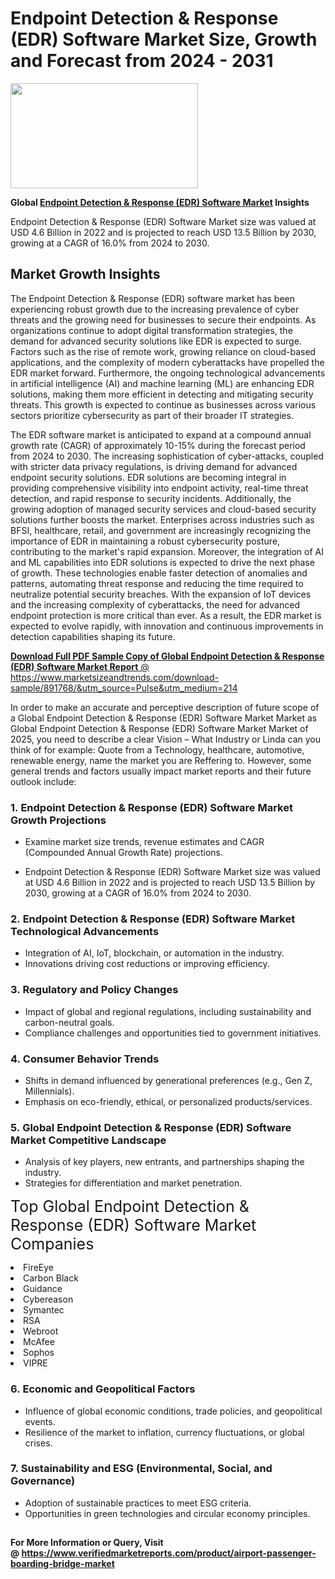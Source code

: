 <H1>Endpoint Detection & Response (EDR) Software Market Size, Growth and Forecast from 2024 - 2031</H1><img class="aligncenter size-medium wp-image-584254" src="https://thirdeyenews.in/wp-content/uploads/2024/09/Global-Market-Research-300x168.jpeg" alt="" width="300" height="168" /><p><strong>Global&nbsp;<a href="https://www.marketsizeandtrends.com/download-sample/891768/&amp;utm_source=Pulse&amp;utm_medium=214">Endpoint Detection & Response (EDR) Software Market</a> Insights</strong></p><p>Endpoint Detection & Response (EDR) Software Market size was valued at USD 4.6 Billion in 2022 and is projected to reach USD 13.5 Billion by 2030, growing at a CAGR of 16.0% from 2024 to 2030.</p><p><h2>Market Growth Insights</h2> <p>The Endpoint Detection & Response (EDR) software market has been experiencing robust growth due to the increasing prevalence of cyber threats and the growing need for businesses to secure their endpoints. As organizations continue to adopt digital transformation strategies, the demand for advanced security solutions like EDR is expected to surge. Factors such as the rise of remote work, growing reliance on cloud-based applications, and the complexity of modern cyberattacks have propelled the EDR market forward. Furthermore, the ongoing technological advancements in artificial intelligence (AI) and machine learning (ML) are enhancing EDR solutions, making them more efficient in detecting and mitigating security threats. This growth is expected to continue as businesses across various sectors prioritize cybersecurity as part of their broader IT strategies.</p> <p><a href="download_sample_link_here"></a></p> <p>The EDR software market is anticipated to expand at a compound annual growth rate (CAGR) of approximately 10-15% during the forecast period from 2024 to 2030. The increasing sophistication of cyber-attacks, coupled with stricter data privacy regulations, is driving demand for advanced endpoint security solutions. EDR solutions are becoming integral in providing comprehensive visibility into endpoint activity, real-time threat detection, and rapid response to security incidents. Additionally, the growing adoption of managed security services and cloud-based security solutions further boosts the market. Enterprises across industries such as BFSI, healthcare, retail, and government are increasingly recognizing the importance of EDR in maintaining a robust cybersecurity posture, contributing to the market's rapid expansion. Moreover, the integration of AI and ML capabilities into EDR solutions is expected to drive the next phase of growth. These technologies enable faster detection of anomalies and patterns, automating threat response and reducing the time required to neutralize potential security breaches. With the expansion of IoT devices and the increasing complexity of cyberattacks, the need for advanced endpoint protection is more critical than ever. As a result, the EDR market is expected to evolve rapidly, with innovation and continuous improvements in detection capabilities shaping its future. <p><a href="get_more_link_here"></p><p><span class=""><strong>Download Full PDF Sample Copy of Global Endpoint Detection & Response (EDR) Software Market Report</strong> @ <a href="https://www.marketsizeandtrends.com/download-sample/891768/&amp;utm_source=Pulse&amp;utm_medium=214" target="_blank">https://www.marketsizeandtrends.com/download-sample/891768/&amp;utm_source=Pulse&amp;utm_medium=214</a></span></p><p>In order to make an accurate and perceptive description of future scope of a Global&nbsp;Endpoint Detection & Response (EDR) Software Market Market as Global&nbsp;Endpoint Detection & Response (EDR) Software Market Market of 2025, you need to describe a clear Vision &ndash; What Industry or Linda can you think of for example: Quote from a Technology, healthcare, automotive, renewable energy, name the market you are Reffering to. However, some general trends and factors usually impact market reports and their future outlook include:</p><h3>1.&nbsp;<strong>Endpoint Detection & Response (EDR) Software Market Growth Projections</strong></h3><ul><li>Examine market size trends, revenue estimates and CAGR (Compounded Annual Growth Rate) projections.</li><li><p>Endpoint Detection & Response (EDR) Software Market size was valued at USD 4.6 Billion in 2022 and is projected to reach USD 13.5 Billion by 2030, growing at a CAGR of 16.0% from 2024 to 2030.</p></li></ul><h3>2.&nbsp;<strong>Endpoint Detection & Response (EDR) Software Market Technological Advancements</strong></h3><ul><li>Integration of AI, IoT, blockchain, or automation in the industry.</li><li>Innovations driving cost reductions or improving efficiency.</li></ul><h3>3.&nbsp;<strong>Regulatory and Policy Changes</strong></h3><ul><li>Impact of global and regional regulations, including sustainability and carbon-neutral goals.</li><li>Compliance challenges and opportunities tied to government initiatives.</li></ul><h3>4.&nbsp;<strong>Consumer Behavior Trends</strong></h3><ul><li>Shifts in demand influenced by generational preferences (e.g., Gen Z, Millennials).</li><li>Emphasis on eco-friendly, ethical, or personalized products/services.</li></ul><h3>5.&nbsp;<strong>Global Endpoint Detection & Response (EDR) Software Market Competitive Landscape</strong></h3><ul><li>Analysis of key players, new entrants, and partnerships shaping the industry.</li><li>Strategies for differentiation and market penetration.</li></ul><p data-pm-slice="1 1 []"><span style="color: inherit; font-family: inherit; font-size: 25px;">Top Global Endpoint Detection & Response (EDR) Software Market Companies</span></p><div class="" data-test-id=""><p><li>FireEye</li><li> Carbon Black</li><li> Guidance</li><li> Cybereason</li><li> Symantec</li><li> RSA</li><li> Webroot</li><li> McAfee</li><li> Sophos</li><li> VIPRE</li></p></div><h3>6.&nbsp;<strong>Economic and Geopolitical Factors</strong></h3><ul><li>Influence of global economic conditions, trade policies, and geopolitical events.</li><li>Resilience of the market to inflation, currency fluctuations, or global crises.</li></ul><h3>7.&nbsp;<strong>Sustainability and ESG (Environmental, Social, and Governance)</strong></h3><ul><li>Adoption of sustainable practices to meet ESG criteria.</li><li>Opportunities in green technologies and circular economy principles.</li></ul><h2><strong style="font-size: 14px;">For More Information or Query, Visit @&nbsp;</strong><a style="background-color: #ffffff; font-size: 14px;" href="https://www.marketsizeandtrends.com/report/endpoint-detection-response-edr-software-market-/" target="_blank">https://www.verifiedmarketreports.com/product/airport-passenger-boarding-bridge-market</a></h2>

